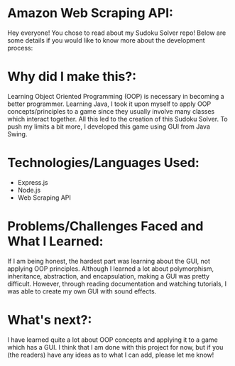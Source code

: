 # Amazon Web Scraping API:

Hey everyone! You chose to read about my Sudoku Solver repo! Below are some details if you would like to know more about the development process:

# Why did I make this?: 

Learning Object Oriented Programming (OOP) is necessary in becoming a better programmer. Learning Java, I took it upon myself to apply OOP concepts/principles to a game since 
they usually involve many classes which interact together. All this led to the creation of this Sudoku Solver. To push my limits a bit more, I developed this game using GUI from
Java Swing.

# Technologies/Languages Used:

- Express.js 
- Node.js
- Web Scraping API

# Problems/Challenges Faced and What I Learned:

If I am being honest, the hardest part was learning about the GUI, not applying OOP principles. Although I learned a lot about polymorphism, inheritance, abstraction, and encapsulation, 
making a GUI was pretty difficult. However, through reading documentation and watching tutorials, I was able to create my own GUI with sound effects.


# What's next?:

I have learned quite a lot about OOP concepts and applying it to a game which has a GUI. I think that I am done with this project for now, but if you (the readers) have any
ideas as to what I can add, please let me know!
